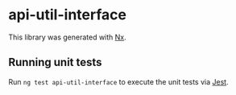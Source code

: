 # api-util-interface

This library was generated with [Nx](https://nx.dev).

## Running unit tests

Run `ng test api-util-interface` to execute the unit tests via [Jest](https://jestjs.io).
